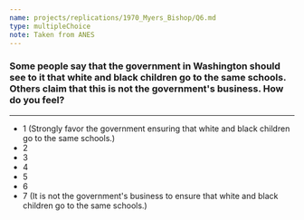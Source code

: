 ```yaml
---
name: projects/replications/1970_Myers_Bishop/Q6.md
type: multipleChoice
note: Taken from ANES
---
```


### Some people say that the government in Washington should see to it that white and black children go to the same schools. Others claim that this is not the government's business. How do you feel?

---

- 1 (Strongly favor the government ensuring that white and black children go to the same schools.)
- 2
- 3
- 4
- 5
- 6
- 7 (It is not the government's business to ensure that white and black children go to the same schools.)
